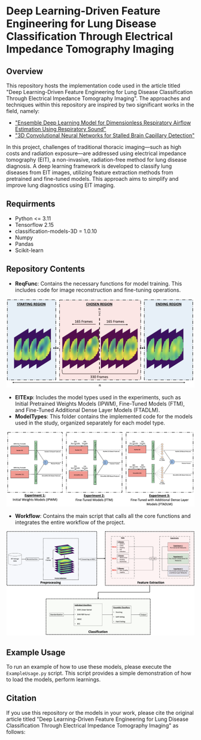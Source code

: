 # Deep Learning-Driven Feature Engineering for Lung Disease Classification Through Electrical Impedance Tomography Imaging

## Overview

This repository hosts the implementation code used in the article titled "Deep Learning-Driven Feature Engineering for Lung Disease Classification Through Electrical Impedance Tomography Imaging". The approaches and techniques within this repository are inspired by two significant works in the field, namely:
- ["Ensemble Deep Learning Model for Dimensionless Respiratory Airflow Estimation Using Respiratory Sound"](https://github.com/DiogoMPessoa/Dimensionless-Respiratory-Airflow-Estimation.git)
- ["3D Convolutional Neural Networks for Stalled Brain Capillary Detection"](https://github.com/ZFTurbo/classification_models_3D.git)


In this project, challenges of traditional thoracic imaging—such as high costs and radiation exposure—are addressed using electrical impedance tomography (EIT), a non-invasive, radiation-free method for lung disease diagnosis. A deep learning framework is developed to classify lung diseases from EIT images, utilizing feature extraction methods from pretrained and fine-tuned models. This approach aims to simplify and improve lung diagnostics using EIT imaging.





## Requirments
- Python <= 3.11
- Tensorflow 2.15
- classification-models-3D = 1.0.10
- Numpy
- Pandas
- Scikit-learn


## Repository Contents

- **ReqFunc**: Contains the necessary functions for model training. This includes code for image reconstruction and fine-tuning operations.

<p align="center">
  <img src="Images/Preprocessing.png" width="700" alt="Preprocessing" />
</p>


- **EITExp**: Includes the model types used in the experiments, such as Initial Pretrained Weights Models (IPWM), Fine-Tuned Models (FTM), and Fine-Tuned Additional Dense Layer Models (FTADLM).
- **ModelTypes**: This folder contains the implemented code for the models used in the study, organized separately for each model type.


<p align="center">
  <img src="Images/Models.png" width="700" alt="Models" />
</p>

- **Workflow**: Contains the main script that calls all the core functions and integrates the entire workflow of the project.

<p align="center">
  <img src="Images/Workflow.png" width="700" alt="Workflow" />
</p>

  
## Example Usage

To run an example of how to use these models, please execute the `ExampleUsage.py` script. This script provides a simple demonstration of how to load the models, perform learnings.

## Citation

If you use this repository or the models in your work, please cite the original article titled "Deep Learning-Driven Feature Engineering for Lung Disease Classification Through Electrical Impedance Tomography Imaging" as follows:



